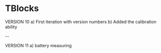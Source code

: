 # TBlocks

VERSION 10
a) First iteration with version numbers
b) Added the calibration ability

--

VERSION 11
a) battery measuring
